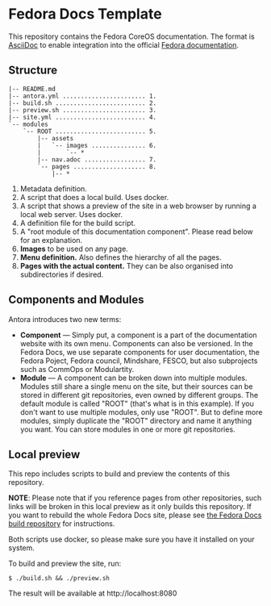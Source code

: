 # Fedora Docs Template

This repository contains the Fedora CoreOS documentation. The format is [AsciiDoc](https://asciidoctor.org/docs/asciidoc-syntax-quick-reference/) to enable integration into the official [Fedora documentation](https://docs.fedoraproject.org/en-US/docs/).

## Structure

```
|-- README.md
|-- antora.yml ....................... 1.
|-- build.sh ......................... 2.
|-- preview.sh ....................... 3.
|-- site.yml ......................... 4.
`-- modules
    `-- ROOT ......................... 5.
        |-- assets
        |   `-- images ............... 6.
        |       `-- *
        |-- nav.adoc ................. 7.
        `-- pages .................... 8.
            |-- *
```

1. Metadata definition.
2. A script that does a local build. Uses docker.
3. A script that shows a preview of the site in a web browser by running a local web server. Uses docker.
4. A definition file for the build script.
5. A "root module of this documentation component". Please read below for an explanation.
6. **Images** to be used on any page.
7. **Menu definition.** Also defines the hierarchy of all the pages.
8. **Pages with the actual content.** They can be also organised into subdirectories if desired.

## Components and Modules

Antora introduces two new terms:

* **Component** — Simply put, a component is a part of the documentation website with its own menu. Components can also be versioned. In the Fedora Docs, we use separate components for user documentation, the Fedora Poject, Fedora council, Mindshare, FESCO, but also subprojects such as CommOps or Modulartity.
* **Module** — A component can be broken down into multiple modules. Modules still share a single menu on the site, but their sources can be stored in different git repositories, even owned by different groups. The default module is called "ROOT" (that's what is in this example). If you don't want to use multiple modules, only use "ROOT". But to define more modules, simply duplicate the "ROOT" directory and name it anything you want. You can store modules in one or more git repositories.

## Local preview

This repo includes scripts to build and preview the contents of this repository.

**NOTE**: Please note that if you reference pages from other repositories, such links will be broken in this local preview as it only builds this repository. If you want to rebuild the whole Fedora Docs site, please see [the Fedora Docs build repository](https://pagure.io/fedora-docs/docs-fp-o/) for instructions.

Both scripts use docker, so please make sure you have it installed on your system.

To build and preview the site, run:

```
$ ./build.sh && ./preview.sh
```

The result will be available at http://localhost:8080
